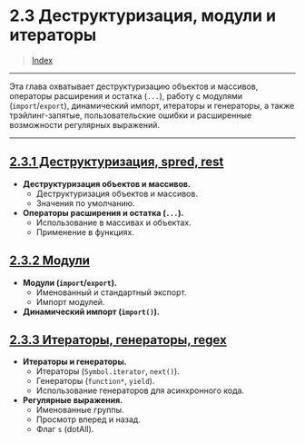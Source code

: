 # **2.3 Деструктуризация, модули и итераторы**

> [Index](./0%20Index.md)

---

Эта глава охватывает деструктуризацию объектов и массивов, операторы расширения и остатка (`...`), работу с модулями (`import`/`export`), динамический импорт, итераторы и генераторы, а также трэйлинг-запятые, пользовательские ошибки и расширенные возможности регулярных выражений.

---

## [2.3.1 Деструктуризация, spred, rest](./2.3.1%20Деструктуризация,%20spred,%20rest.md)

-   **Деструктуризация объектов и массивов.**
    -   Деструктуризация объектов и массивов.
    -   Значения по умолчанию.
-   **Операторы расширения и остатка (`...`).**
    -   Использование в массивах и объектах.
    -   Применение в функциях.

## [2.3.2 Модули](./2.3.2%20Модули.md)

-   **Модули (`import`/`export`).**
    -   Именованный и стандартный экспорт.
    -   Импорт модулей.
-   **Динамический импорт (`import()`).**

## [2.3.3 Итераторы, генераторы, regex](./2.3.3%20Итераторы,%20генераторы,%20regex.md)

-   **Итераторы и генераторы.**
    -   Итераторы (`Symbol.iterator`, `next()`).
    -   Генераторы (`function*`, `yield`).
    -   Использование генераторов для асинхронного кода.
-   **Регулярные выражения.**
    -   Именованные группы.
    -   Просмотр вперед и назад.
    -   Флаг `s` (dotAll).
